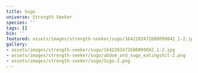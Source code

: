 ```yaml
---
title: Sugo
universe: Strength Seeker
species: ''
tags: []
bio: ''
featured: assets/images/strength-seeker/sugo/1642283472680099842_1-2.jpg
gallery:
- assets/images/strength-seeker/sugo/1642283472680099842_1-2.jpg
- assets/images/strength-seeker/sugo/abdom_and_sugo_eatingshit-2.png
- assets/images/strength-seeker/sugo/Sugo-2.png
---
```


